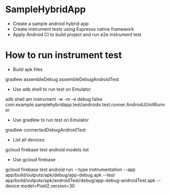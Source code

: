 # SampleHybridApp
 - Create a sample android hybrid app
 - Create instrument tests using Espresso native framework
 - Apply Android CI to build project and run e2e instrument test

# How to run instrument test

- Build apk files

 gradlew assembleDebug assembleDebugAndroidTest

- Use adb shell to run test on Emulator

 adb shell am instrument -w -m -e debug false com.example.samplehybridapp.test/androidx.test.runner.AndroidJUnitRunner

- Use gradlew to run test on Emulator

 gradlew connectedDebugAndroidTest
 
- List all devices:

gcloud firebase test android models list

 - Use gcloud firebase

gcloud firebase test android run --type instrumentation --app app/build/outputs/apk/debug/app-debug.apk --test app/build/outputs/apk/androidTest/debug/app-debug-androidTest.apk --device model=Pixel2,version=30
